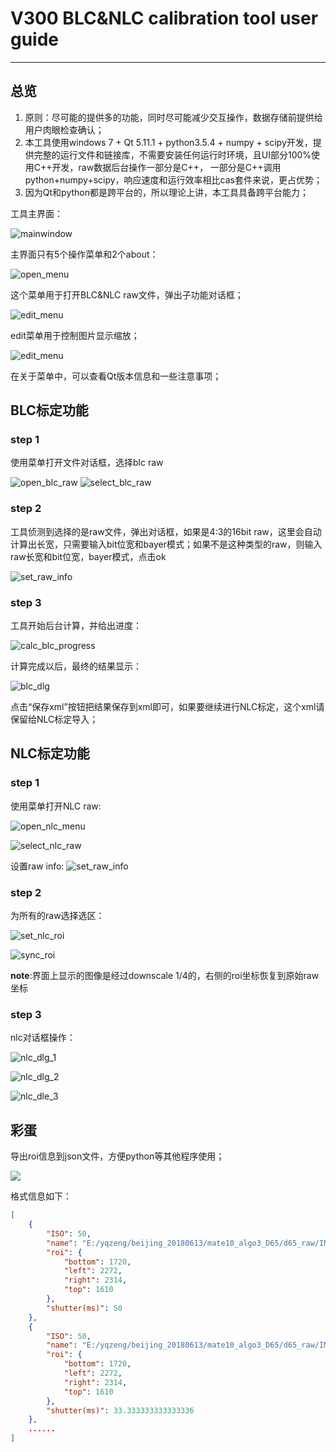 # V300 BLC&NLC calibration tool user guide
------------------------------------------
## 总览
1. 原则：尽可能的提供多的功能，同时尽可能减少交互操作，数据存储前提供给用户肉眼检查确认；
2. 本工具使用windows 7 + Qt 5.11.1 + python3.5.4 + numpy + scipy开发，提供完整的运行文件和链接库，不需要安装任何运行时环境，且UI部分100%使用C++开发，raw数据后台操作一部分是C++， 一部分是C++调用python+numpy+scipy，响应速度和运行效率相比cas套件来说，更占优势；
3. 因为Qt和python都是跨平台的，所以理论上讲，本工具具备跨平台能力；

工具主界面：

![mainwindow](http://code.huawei.com/z00438418/V300_BLC_NLC_TOOL/raw/4ffca4df2584e0bb198ff0051660aeabbe02245c/image/mainwindow.PNG)

主界面只有5个操作菜单和2个about：

![open_menu](http://code.huawei.com/z00438418/V300_BLC_NLC_TOOL/raw/4ffca4df2584e0bb198ff0051660aeabbe02245c/image/open_menu.png)

这个菜单用于打开BLC&NLC raw文件，弹出子功能对话框；

![edit_menu](http://code.huawei.com/z00438418/V300_BLC_NLC_TOOL/raw/4ffca4df2584e0bb198ff0051660aeabbe02245c/image/edit_menu.png)

edit菜单用于控制图片显示缩放；

![edit_menu](http://code.huawei.com/z00438418/V300_BLC_NLC_TOOL/raw/4ffca4df2584e0bb198ff0051660aeabbe02245c/image/about_menu.png)

在关于菜单中，可以查看Qt版本信息和一些注意事项；

## BLC标定功能
### step 1
使用菜单打开文件对话框，选择blc raw

![open_blc_raw](http://code.huawei.com/z00438418/V300_BLC_NLC_TOOL/raw/4ffca4df2584e0bb198ff0051660aeabbe02245c/image/blc_menu.png)
![select_blc_raw](http://code.huawei.com/z00438418/V300_BLC_NLC_TOOL/raw/e03d5e3aaaafd9c04106c0492e8d3b2e4fb93e5f/image/select_blc_raw.png)
### step 2
工具侦测到选择的是raw文件，弹出对话框，如果是4:3的16bit raw，这里会自动计算出长宽，只需要输入bit位宽和bayer模式；如果不是这种类型的raw，则输入raw长宽和bit位宽，bayer模式，点击ok

![set_raw_info](http://code.huawei.com/z00438418/V300_BLC_NLC_TOOL/raw/e03d5e3aaaafd9c04106c0492e8d3b2e4fb93e5f/image/set_raw_infopng.png)
### step 3
工具开始后台计算，并给出进度：

![calc_blc_progress](http://code.huawei.com/z00438418/V300_BLC_NLC_TOOL/raw/e03d5e3aaaafd9c04106c0492e8d3b2e4fb93e5f/image/calc_blc_progress_dlg.png)

计算完成以后，最终的结果显示：

![blc_dlg](http://code.huawei.com/z00438418/V300_BLC_NLC_TOOL/raw/e03d5e3aaaafd9c04106c0492e8d3b2e4fb93e5f/image/blc_dlg.png)

点击“保存xml”按钮把结果保存到xml即可，如果要继续进行NLC标定，这个xml请保留给NLC标定导入；

## NLC标定功能
### step 1
使用菜单打开NLC raw:

![open_nlc_menu](http://code.huawei.com/z00438418/V300_BLC_NLC_TOOL/raw/024f025371cff1468e47569d069c5657c9d5b1e7/image/nlc_menu.png)

![select_nlc_raw](http://code.huawei.com/z00438418/V300_BLC_NLC_TOOL/raw/024f025371cff1468e47569d069c5657c9d5b1e7/image/select_nlc_raw.png)

设置raw info:
![set_raw_info](http://code.huawei.com/z00438418/V300_BLC_NLC_TOOL/raw/024f025371cff1468e47569d069c5657c9d5b1e7/image/set_nlc_rawinfo.png)
### step 2
为所有的raw选择选区：

![set_nlc_roi](http://code.huawei.com/z00438418/V300_BLC_NLC_TOOL/raw/024f025371cff1468e47569d069c5657c9d5b1e7/image/nlc_roi_set.png)

![sync_roi](http://code.huawei.com/z00438418/V300_BLC_NLC_TOOL/raw/024f025371cff1468e47569d069c5657c9d5b1e7/image/sync_roipng.png)

**note**:界面上显示的图像是经过downscale 1/4的，右侧的roi坐标恢复到原始raw坐标

### step 3
nlc对话框操作：

![nlc_dlg_1](http://code.huawei.com/z00438418/V300_BLC_NLC_TOOL/raw/024f025371cff1468e47569d069c5657c9d5b1e7/image/nlc_dlg_1.png)

![nlc_dlg_2](http://code.huawei.com/z00438418/V300_BLC_NLC_TOOL/raw/024f025371cff1468e47569d069c5657c9d5b1e7/image/nlc_dlg_2.png)

![nlc_dle_3](http://code.huawei.com/z00438418/V300_BLC_NLC_TOOL/raw/024f025371cff1468e47569d069c5657c9d5b1e7/image/nlc_dlg_3.png)


## 彩蛋
导出roi信息到json文件，方便python等其他程序使用；

![](http://code.huawei.com/z00438418/V300_BLC_NLC_TOOL/raw/024f025371cff1468e47569d069c5657c9d5b1e7/image/export_roi.png)

格式信息如下：
```json
[
    {
        "ISO": 50,
        "name": "E:/yqzeng/beijing_20180613/mate10_algo3_D65/d65_raw/IMX386DUALHYBIRD_SU20180810_173652325406_FID_006bc03861442413595301300_EI_000020s_256_ISO_50_WBOTP_c038_6144_2413_LV_85_id_0.raw",
        "roi": {
            "bottom": 1720,
            "left": 2272,
            "right": 2314,
            "top": 1610
        },
        "shutter(ms)": 50
    },
    {
        "ISO": 50,
        "name": "E:/yqzeng/beijing_20180613/mate10_algo3_D65/d65_raw/IMX386DUALHYBIRD_SU20180810_173650206741_FID_006bc03861442413595301300_EI_000030s_256_ISO_50_WBOTP_c038_6144_2413_LV_85_id_0.raw",
        "roi": {
            "bottom": 1720,
            "left": 2272,
            "right": 2314,
            "top": 1610
        },
        "shutter(ms)": 33.333333333333336
    },
    ......
]
```
